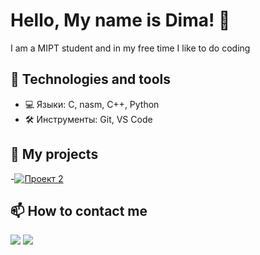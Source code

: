 # Hello, My name is Dima! 👋

I am a MIPT student and in my free time I like to do coding

## 🔧 Technologies and tools

- 💻 Языки: C, nasm, C++, Python
- 🛠️ Инструменты: Git, VS Code

## 🚀 My projects

-[![Проект 2](https://github-readme-stats.vercel.app/api/pin/?username=BulgakovDmitry&repo=proc&theme=radical)](https://github.com/BulgakovDmitry/proc)

## 📫 How to contact me

<a href="https://t.me/Dimon_Bulgakov" target="_blank"><img src="https://img.shields.io/badge/Telegram-2CA5E0?style=for-the-badge&logo=telegram&logoColor=white"></a>
<a href="mailto:bulgakov.di@phystech.edu"><img src="https://img.shields.io/badge/Email-D14836?style=for-the-badge&logo=mail&logoColor=white"></a>  
